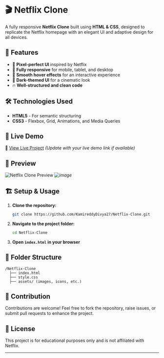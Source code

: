 # 🎬 Netflix Clone  

A fully responsive **Netflix Clone** built using **HTML & CSS**, designed to replicate the Netflix homepage with an elegant UI and adaptive design for all devices.  

## 📌 Features  

- 🎨 **Pixel-perfect UI** inspired by Netflix  
- 📱 **Fully responsive** for mobile, tablet, and desktop  
- 🎥 **Smooth hover effects** for an interactive experience  
- 🌙 **Dark-themed UI** for a cinematic look  
- 🔥 **Well-structured and clean code**  

## 🛠️ Technologies Used  

- **HTML5** - For semantic structuring  
- **CSS3** - Flexbox, Grid, Animations, and Media Queries  

## 🚀 Live Demo  

🔗 [View Live Project](http://127.0.0.1:5500/netflix.html) *(Update with your live demo link if available)*  

## 📸 Preview  

![Netflix Clone Preview](![image](https://github.com/user-attachments/assets/a7f1eaa7-c095-4c2e-a10d-31e80066e063)
) *![image](https://github.com/user-attachments/assets/f3589621-8e81-46a1-8338-87071722b53f)*  

## 🏗️ Setup & Usage  

1. **Clone the repository:**  
   ```bash
   git clone https://github.com/KamireddyDivya27/Netflix-Clone.git
   ```
2. **Navigate to the project folder:**  
   ```bash
   cd Netflix-Clone
   ```
3. **Open `index.html` in your browser**  

## 📂 Folder Structure  

```
/Netflix-Clone  
  ├── index.html  
  ├── style.css  
  ├── assets/ (images, icons, etc.)  
```

## 🤝 Contribution  

Contributions are welcome! Feel free to fork the repository, raise issues, or submit pull requests to enhance the project.  

## 📜 License  

This project is for educational purposes only and is not affiliated with Netflix. 

---
